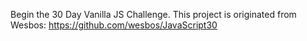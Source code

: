 Begin the 30 Day Vanilla JS Challenge.
This project is originated from Wesbos: https://github.com/wesbos/JavaScript30
